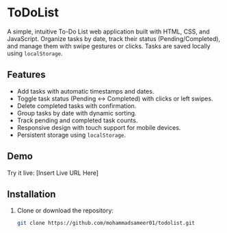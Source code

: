 # ToDoList

A simple, intuitive To-Do List web application built with HTML, CSS, and JavaScript. Organize tasks by date, track their status (Pending/Completed), and manage them with swipe gestures or clicks. Tasks are saved locally using `localStorage`.

## Features

- Add tasks with automatic timestamps and dates.
- Toggle task status (Pending ↔ Completed) with clicks or left swipes.
- Delete completed tasks with confirmation.
- Group tasks by date with dynamic sorting.
- Track pending and completed task counts.
- Responsive design with touch support for mobile devices.
- Persistent storage using `localStorage`.

## Demo

Try it live: [Insert Live URL Here]

## Installation

1. Clone or download the repository:
   ```bash
   git clone https://github.com/mohammadsameer01/todolist.git
   ```
